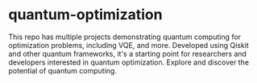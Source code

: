 # quantum-optimization
This repo has multiple projects demonstrating quantum computing for optimization problems, including VQE, and more. Developed using Qiskit and other quantum frameworks, it's a starting point for researchers and developers interested in quantum optimization. Explore and discover the potential of quantum computing.
